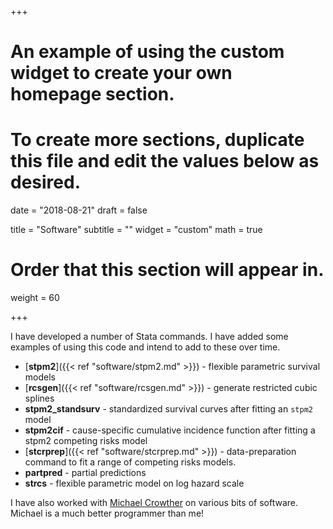 +++
# An example of using the custom widget to create your own homepage section.
# To create more sections, duplicate this file and edit the values below as desired.

date = "2018-08-21"
draft = false

title = "Software"
subtitle = ""
widget = "custom"
math = true
# Order that this section will appear in.
weight = 60

+++

I have developed a number of Stata commands. I have added some examples of using this code and intend to add to these over time.

- [**stpm2**]({{< ref "software/stpm2.md" >}}) - flexible parametric survival models
- [**rcsgen**]({{< ref "software/rcsgen.md" >}})  - generate restricted cubic splines
- **stpm2_standsurv** - standardized survival curves after fitting an `stpm2` model
- **stpm2cif** - cause-specific cumulative incidence function after fitting a stpm2 competing risks model
- [**stcrprep**]({{< ref "software/stcrprep.md" >}}) - data-preparation command to fit a range of competing risks models.
- **partpred** - partial predictions
- **strcs** - flexible parametric model on log hazard scale

I have also worked with [Michael Crowther](http://www.mjcrowther.co.uk/#software) on various bits of software. Michael is a much better programmer than me!